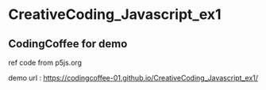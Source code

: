 # CreativeCoding_Javascript_ex1 
## CodingCoffee for demo
ref code from p5js.org

demo url : https://codingcoffee-01.github.io/CreativeCoding_Javascript_ex1/
